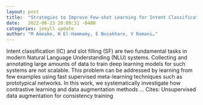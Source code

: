 ```yaml
---
layout: post
title:  "Strategies to Improve Few-shot Learning for Intent Classification and Slot-Filling"
date:   2022-06-23 20:09:31 -0400
categories: jekyll update
author: "M Amoake, H El-Hammamy, E Nosakhare, V Ramani…"
---
```

Intent classification (IC) and slot filling (SF) are two fundamental tasks in modern Natural Language Understanding (NLU) systems. Collecting and annotating large amounts of data to train deep learning models for such systems are not scalable. This problem can be addressed by learning from few examples using fast supervised meta-learning techniques such as prototypical networks. In this work, we systematically investigate how contrastive learning and data augmentation methods …
Cites: ‪Unsupervised data augmentation for consistency training‬  